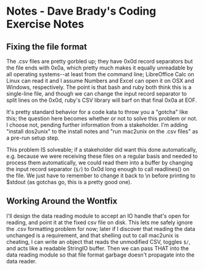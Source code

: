 # Notes - Dave Brady's Coding Exercise Notes

## Fixing the file format

The .csv files are pretty gorbled up; they have 0x0d record separators
but the file ends with 0x0a, which pretty much makes it equally
unreadable by all operating systems--at least from the command line;
LibreOffice Calc on Linux can read it and I assume Numbers and Excel
can open it on OSX and Windows, respectively. The point is that bash
and ruby both think this is a single-line file, and though we can
change the input record separator to split lines on the 0x0d, ruby's
CSV library will barf on that final 0x0a at EOF.

It's pretty standard behavior for a code kata to throw you a "gotcha"
like this; the question here becomes whether or not to solve this
problem or not. I choose not, pending further information from a
stakeholder. I'm adding "install dos2unix" to the install notes and
"run mac2unix on the .csv files" as a pre-run setup step.

This problem IS solveable; if a stakeholder did want this done
automatically, e.g. because we were receiving these files on a regular
basis and needed to process them automatically, we could read them
into a buffer by changing the input record separator (`$/`) to 0x0d
long enough to call readlines() on the file. We just have to remember
to change it back to \n before printing to $stdout (as gotchas go,
this is a pretty good one).

## Working Around the Wontfix

I'll design the data reading module to accept an IO handle that's open
for reading, and point it at the fixed csv file on disk. This lets me
safely ignore the .csv formatting problem for now; later if I discover
that reading the data unchanged is a requirement, and that shelling
out to call mac2unix is cheating, I can write an object that reads the
unmodified CSV, toggles `$/`, and acts like a readable StringIO
buffer. Then we can pass THAT into the data reading module so that
file format garbage doesn't propagate into the data reader.
